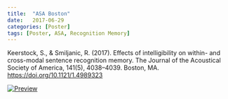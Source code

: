 ```yaml
---
title:  "ASA Boston"
date:   2017-06-29
categories: [Poster]
tags: [Poster, ASA, Recognition Memory]
---
```


Keerstock, S., & Smiljanic, R. (2017). Effects of intelligibility on within- and cross-modal sentence recognition memory. The Journal of the Acoustical Society of America, 141(5), 4038–4039. Boston, MA. https://doi.org/10.1121/1.4989323	

<a href="https://skrstck.github.io/files/5pSC15.pdf"> <img alt="Preview" src="https://skrstck.github.io/files/5pSC15-thumb.png"> 
</a>
